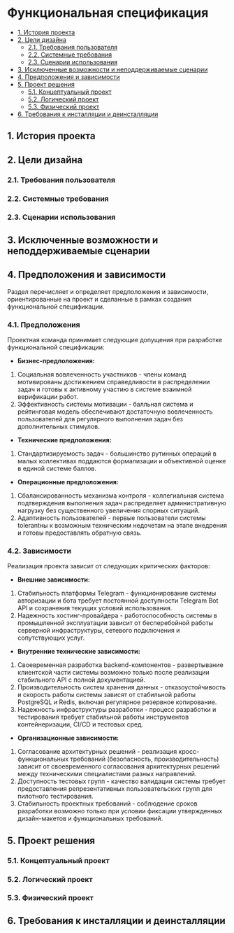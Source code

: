 # Функциональная спецификация

* [1. История проекта](#1-история-проекта)
* [2. Цели дизайна](#2-цели-дизайна)
    * [2.1. Требования пользователя](#21-требования-пользователя)
    * [2.2. Системные требования](#22-системные-требования)
    * [2.3. Сценарии использования](#23-сценарии-использования)
* [3. Исключенные возможности и неподдерживаемые сценарии](#3-исключенные-возможности-и-неподдерживаемые-сценарии)
* [4. Предположения и зависимости](#4-предположения-и-зависимости)
* [5. Проект решения](#5-проект-решения)
    * [5.1. Концептуальный проект](#51-концептуальный-проект)
    * [5.2. Логический проект](#52-логический-проект)
    * [5.3. Физический проект](#53-физический-проект)
* [6. Требования к инсталляции и деинсталляции](#6-требования-к-инсталляции-и-деинсталляции)

## 1. История проекта

## 2. Цели дизайна

### 2.1. Требования пользователя

### 2.2. Системные требования

### 2.3. Сценарии использования

## 3. Исключенные возможности и неподдерживаемые сценарии

## 4. Предположения и зависимости
Раздел перечисляет и определяет предположения и зависимости, ориентированные на проект и сделанные в рамках создания функциональной спецификации.
### 4.1. Предположения
Проектная команда принимает следующие допущения при разработке функциональной спецификации:

* **Бизнес-предположения:**
1. Социальная вовлеченность участников - члены команд мотивированы достижением справедливости в распределении задач и готовы к активному участию в системе взаимной верификации работ.
2. Эффективность системы мотивации - балльная система и рейтинговая модель обеспечивают достаточную вовлеченность пользователей для регулярного выполнения задач без дополнительных стимулов.

* **Технические предположения:**
1. Стандартизируемость задач - большинство рутинных операций в малых коллективах поддаются формализации и объективной оценке в единой системе баллов.

* **Операционные предположения:**
1. Сбалансированность механизма контроля - коллегиальная система подтверждения выполнения задач распределяет административную нагрузку без существенного увеличения спорных ситуаций.
2. Адаптивность пользователей - первые пользователи системы tolerantны к возможным техническим недочетам на этапе внедрения и готовы предоставлять обратную связь.



### 4.2. Зависимости
Реализация проекта зависит от следующих критических факторов:
* **Внешние зависимости:**
1. Стабильность платформы Telegram - функционирование системы авторизации и бота требует постоянной доступности Telegram Bot API и сохранения текущих условий использования.
2. Надежность хостинг-провайдера - работоспособность системы в промышленной эксплуатации зависит от бесперебойной работы серверной инфраструктуры, сетевого подключения и сопутствующих услуг.

* **Внутренние технические зависимости:**
1. Своевременная разработка backend-компонентов - развертывание клиентской части системы возможно только после реализации стабильного API с полной документацией.
2. Производительность систем хранения данных - отказоустойчивость и скорость работы системы зависят от стабильной работы PostgreSQL и Redis, включая регулярное резервное копирование.
3. Надежность инфраструктуры разработки - процесс разработки и тестирования требует стабильной работы инструментов контейнеризации, CI/CD и тестовых сред.

* **Организационные зависимости:**
1. Согласование архитектурных решений - реализация кросс-функциональных требований (безопасность, производительность) зависит от своевременного согласования архитектурных решений между техническими специалистами разных направлений.
2. Доступность тестовых групп - качество валидации системы требует предоставления репрезентативных пользовательских групп для пилотного тестирования.
3. Стабильность проектных требований - соблюдение сроков разработки возможно только при условии фиксации утвержденных дизайн-макетов и функциональных требований.

## 5. Проект решения

### 5.1. Концептуальный проект

### 5.2. Логический проект

### 5.3. Физический проект

## 6. Требования к инсталляции и деинсталляции
